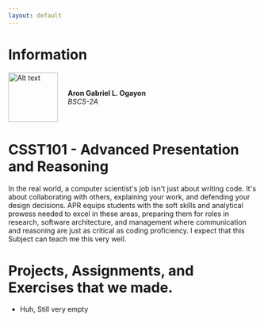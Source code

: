 ```yaml
---
layout: default
---
```


# Information

<div style="display: flex; align-items: center; gap: 20px;">
  <img src="{{'/assets/images/pfp.jpg?v=' | append: site.github.build_revision | relative_url }}" alt="Alt text" width="100" height="100">
  <div>
    <strong>Aron Gabriel L. Ogayon</strong><br>
    <em>BSCS-2A</em>
  </div>
</div>

# CSST101 - Advanced Presentation and Reasoning
In the real world, a computer scientist's job isn't just about writing code. It's about collaborating with others, explaining your work, and defending your design decisions. APR equips students with the soft skills and analytical prowess needed to excel in these areas, preparing them for roles in research, software architecture, and management where communication and reasoning are just as critical as coding proficiency. I expect that this Subject can teach me this very well.

# Projects, Assignments, and Exercises that we made.
* Huh, Still very empty
